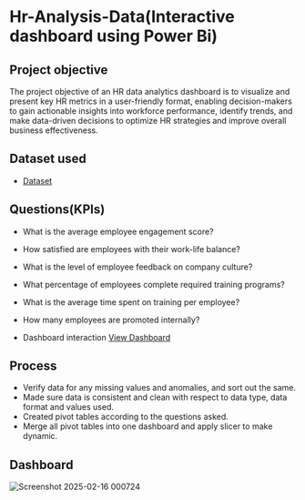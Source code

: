 # Hr-Analysis-Data(Interactive dashboard using Power Bi)
## Project objective
The project objective of an HR data analytics dashboard is to visualize and present key HR metrics in a user-friendly format, enabling decision-makers to gain actionable insights into workforce performance, identify trends, and make data-driven decisions to optimize HR strategies and improve overall business effectiveness.

## Dataset used
- <a href="https://github.com/Itsadarsh12/Hr-Analytics-dashboard.yt/blob/main/Power%20bi%20project%20completed.pbix">Dataset</a>

## Questions(KPIs)
- What is the average employee engagement score? 
- How satisfied are employees with their work-life balance? 
- What is the level of employee feedback on company culture?
- What percentage of employees complete required training programs? 
- What is the average time spent on training per employee?
- How many employees are promoted internally?

- Dashboard interaction <a href="https://github.com/Itsadarsh12/Hr-Analytics-dashboard.yt/blob/main/Screenshot%202025-02-16%20000724.png">View Dashboard</a>

## Process
* Verify data for any missing values and anomalies, and sort out the same.
* Made sure data is consistent and clean with respect to data type, data format and values used.
* Created pivot tables according to the questions asked.
* Merge all pivot tables into one dashboard and apply slicer to make dynamic.

## Dashboard
![Screenshot 2025-02-16 000724](https://github.com/user-attachments/assets/ff3d195c-f691-4b28-92bf-46b20c65aae0)


  
